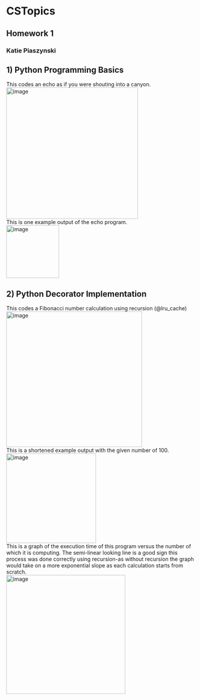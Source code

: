 # CSTopics
## Homework 1
### Katie Piaszynski

## 1) Python Programming Basics
This codes an echo as if you were shouting into a canyon.\
<img width="349" alt="image" src="https://github.com/user-attachments/assets/aa3e28b4-0dc5-4bdf-9c37-2c1e819d8b8d" />\
This is one example output of the echo program.\
<img width="140" alt="image" src="https://github.com/user-attachments/assets/8c6aa2a6-70f6-405a-9035-f9df1b4f2c38" />
## 2) Python Decorator Implementation
This codes a Fibonacci number calculation using recursion (@lru_cache)\
<img width="360" alt="image" src="https://github.com/user-attachments/assets/0a949521-0690-48e5-adae-853ec90a20c8" />\
This is a shortened example output with the given number of 100.\
<img width="238" alt="image" src="https://github.com/user-attachments/assets/74c1de49-5458-47f2-a568-2ecc7bc0567c" />\
This is a graph of the execution time of this program versus the number of which it is computing. The semi-linear looking line is a good sign this process was done correctly using recursion-as without recursion the graph would take on a more exponential slope as each calculation starts from scratch.\
<img width="316" alt="image" src="https://github.com/user-attachments/assets/cafd706a-c2a2-4454-92c5-146397082af3" />
